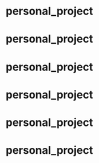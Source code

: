 # personal_project
# personal_project
# personal_project
# personal_project
# personal_project
# personal_project
